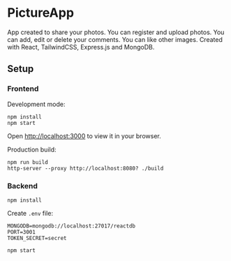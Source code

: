 # PictureApp
App created to share your photos. You can register and upload photos. You can add, edit or delete your comments. You can like other images. Created with React, TailwindCSS, Express.js and MongoDB.

## Setup

### Frontend
Development mode:
```
npm install
npm start
```
Open [http://localhost:3000](http://localhost:3000) to view it in your browser.

Production build:
```
npm run build
http-server --proxy http://localhost:8080? ./build
```

### Backend
```
npm install
```
Create `.env` file:
```
MONGODB=mongodb://localhost:27017/reactdb
PORT=3001
TOKEN_SECRET=secret
```
```
npm start
```